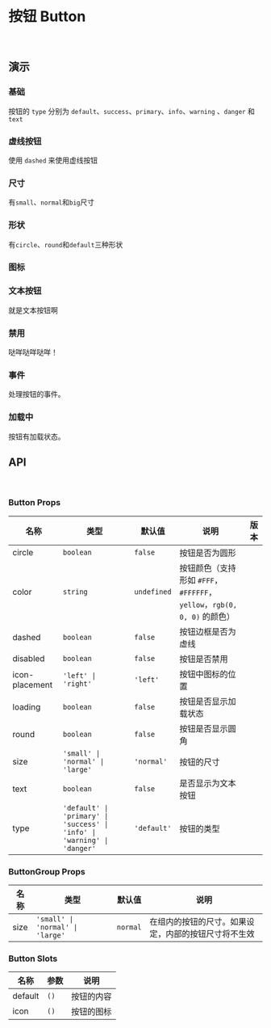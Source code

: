 <script setup lang="ts">
import BaseDemo from './baseDemo.vue'
import SizeDemo from './sizeDemo.vue'
import DashedDemo from './dashedDemo.vue'
import ShapeDemo from './shapeDemo.vue'
import IconDemo from './iconDemo.vue'
import TextDemo from './textDemo.vue'
import DisabledDemo from './disabledDemo.vue'
import ClickDemo from './clickDemo.vue'
import LoadingDemo from './loadingDemo.vue'
</script>

# 按钮 Button   
<br>

## 演示

### 基础

按钮的 `type` 分别为 `default`、`success`、`primary`、`info`、`warning` 、`danger` 和 `text`

<show-box comp-name="button" demo-name="baseDemo">
  <BaseDemo/>
</show-box>


### 虚线按钮

使用 `dashed` 来使用虚线按钮

<show-box comp-name="button" demo-name="dashedDemo">
  <DashedDemo/>
</show-box>

### 尺寸

有`small`、`normal`和`big`尺寸

<show-box comp-name="button" demo-name="sizeDemo">
  <SizeDemo/>
</show-box>

### 形状

有`circle`、`round`和`default`三种形状

<show-box comp-name="button" demo-name="shapeDemo">
  <ShapeDemo/>
</show-box>

### 图标

<show-box comp-name="button" demo-name="iconDemo">
  <IconDemo/>
</show-box>

### 文本按钮

就是文本按钮啊

<show-box comp-name="button" demo-name="textDemo">
  <TextDemo/>
</show-box>

### 禁用

哒咩哒咩哒咩！

<show-box comp-name="button" demo-name="disabledDemo">
  <DisabledDemo/>
</show-box>

### 事件

处理按钮的事件。

<show-box comp-name="button" demo-name="clickDemo">
  <ClickDemo/>
</show-box>

### 加载中

按钮有加载状态。

<show-box comp-name="button" demo-name="loadingDemo">
  <LoadingDemo/>
</show-box>

## API
<br>

### Button Props

<div class='c-table'>

| 名称 | 类型 | 默认值 | 说明 | 版本 |
| --- | --- | --- | --- | --- |
| circle | `boolean` | `false` | 按钮是否为圆形 |  |
| color | `string` | `undefined` | 按钮颜色（支持形如 `#FFF`， `#FFFFFF`， `yellow`，`rgb(0, 0, 0)` 的颜色） |  |
| dashed | `boolean` | `false` | 按钮边框是否为虚线 |  |
| disabled | `boolean` | `false` | 按钮是否禁用 |  |
| icon-placement | `'left' \| 'right'` | `'left'` | 按钮中图标的位置 |  |
| loading | `boolean` | `false` | 按钮是否显示加载状态 |  |
| round | `boolean` | `false` | 按钮是否显示圆角 |  |
| size | `'small' \| 'normal' \| 'large'` | `'normal'` | 按钮的尺寸 |  |
| text | `boolean` | `false` | 是否显示为文本按钮 |  |
| type | `'default' \| 'primary' \| 'success' \| 'info' \| 'warning' \| 'danger'` | `'default'` | 按钮的类型 |  |

</div>

### ButtonGroup Props

<div class="c-table">

| 名称 | 类型 | 默认值 | 说明 |
| --- | --- | --- | --- |
| size | `'small' \| 'normal' \| 'large'` | `normal` | 在组内的按钮的尺寸。如果设定，内部的按钮尺寸将不生效 |

</div>

### Button Slots

<div class="c-table">

| 名称    | 参数 | 说明       |
| ------- | ---- | ---------- |
| default | `()` | 按钮的内容 |
| icon    | `()` | 按钮的图标 |

</div>

